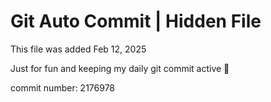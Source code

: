 # Git Auto Commit | Hidden File

This file was added Feb 12, 2025

Just for fun and keeping my daily git commit active 🤪

commit number: 2176978

